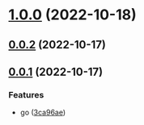 # [1.0.0](https://github.com/ilyydy/ci-test/compare/v0.0.2...v1.0.0) (2022-10-18)



## [0.0.2](https://github.com/ilyydy/ci-test/compare/v0.0.1...v0.0.2) (2022-10-17)



## [0.0.1](https://github.com/ilyydy/ci-test/compare/3ca96ae5ed74e2ec7fa818b0fa7783b274f73ab1...v0.0.1) (2022-10-17)


### Features

* go ([3ca96ae](https://github.com/ilyydy/ci-test/commit/3ca96ae5ed74e2ec7fa818b0fa7783b274f73ab1))



